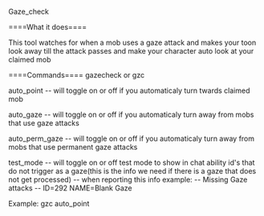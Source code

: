 Gaze_check

====What it does====

This tool watches for when a mob uses a gaze attack and makes your toon look away till the attack passes and make your character auto look at your claimed mob

====Commands====
gazecheck or gzc

auto_point -- will toggle on or off if you automaticaly turn twards claimed mob

auto_gaze  -- will toggle on or off if you automaticaly turn away from mobs that use gaze attacks

auto_perm_gaze  -- will toggle on or off if you automaticaly turn away from mobs that use permanent gaze attacks

test_mode  -- will toggle on or off test mode to show in chat ability id's that do not trigger as a gaze(this is the info we need if there is a gaze that does not get processed)
           -- when reporting this info example:
           --       Missing Gaze attacks
           --       ID=292 NAME=Blank Gaze

Example: gzc auto_point
